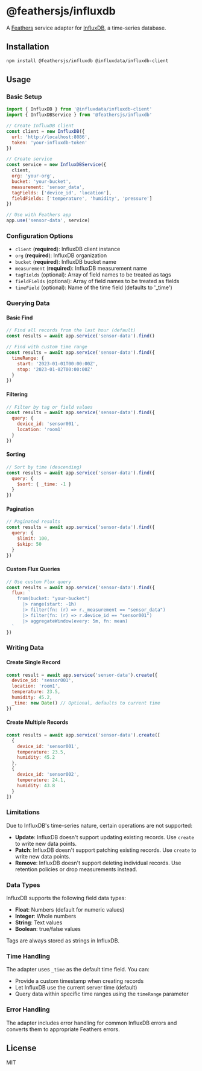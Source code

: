 # @feathersjs/influxdb

A [Feathers](https://feathersjs.com) service adapter for [InfluxDB](https://www.influxdata.com/), a time-series database.

## Installation

```bash
npm install @feathersjs/influxdb @influxdata/influxdb-client
```

## Usage

### Basic Setup

```javascript
import { InfluxDB } from '@influxdata/influxdb-client'
import { InfluxDBService } from '@feathersjs/influxdb'

// Create InfluxDB client
const client = new InfluxDB({
  url: 'http://localhost:8086',
  token: 'your-influxdb-token'
})

// Create service
const service = new InfluxDBService({
  client,
  org: 'your-org',
  bucket: 'your-bucket',
  measurement: 'sensor_data',
  tagFields: ['device_id', 'location'],
  fieldFields: ['temperature', 'humidity', 'pressure']
})

// Use with Feathers app
app.use('sensor-data', service)
```

### Configuration Options

- `client` (**required**): InfluxDB client instance
- `org` (**required**): InfluxDB organization
- `bucket` (**required**): InfluxDB bucket name
- `measurement` (**required**): InfluxDB measurement name
- `tagFields` (optional): Array of field names to be treated as tags
- `fieldFields` (optional): Array of field names to be treated as fields
- `timeField` (optional): Name of the time field (defaults to '_time')

### Querying Data

#### Basic Find

```javascript
// Find all records from the last hour (default)
const results = await app.service('sensor-data').find()

// Find with custom time range
const results = await app.service('sensor-data').find({
  timeRange: {
    start: '2023-01-01T00:00:00Z',
    stop: '2023-01-02T00:00:00Z'
  }
})
```

#### Filtering

```javascript
// Filter by tag or field values
const results = await app.service('sensor-data').find({
  query: {
    device_id: 'sensor001',
    location: 'room1'
  }
})
```

#### Sorting

```javascript
// Sort by time (descending)
const results = await app.service('sensor-data').find({
  query: {
    $sort: { _time: -1 }
  }
})
```

#### Pagination

```javascript
// Paginated results
const results = await app.service('sensor-data').find({
  query: {
    $limit: 100,
    $skip: 50
  }
})
```

#### Custom Flux Queries

```javascript
// Use custom Flux query
const results = await app.service('sensor-data').find({
  flux: `
    from(bucket: "your-bucket")
      |> range(start: -1h)
      |> filter(fn: (r) => r._measurement == "sensor_data")
      |> filter(fn: (r) => r.device_id == "sensor001")
      |> aggregateWindow(every: 5m, fn: mean)
  `
})
```

### Writing Data

#### Create Single Record

```javascript
const result = await app.service('sensor-data').create({
  device_id: 'sensor001',
  location: 'room1',
  temperature: 23.5,
  humidity: 45.2,
  _time: new Date() // Optional, defaults to current time
})
```

#### Create Multiple Records

```javascript
const results = await app.service('sensor-data').create([
  {
    device_id: 'sensor001',
    temperature: 23.5,
    humidity: 45.2
  },
  {
    device_id: 'sensor002',
    temperature: 24.1,
    humidity: 43.8
  }
])
```

### Limitations

Due to InfluxDB's time-series nature, certain operations are not supported:

- **Update**: InfluxDB doesn't support updating existing records. Use `create` to write new data points.
- **Patch**: InfluxDB doesn't support patching existing records. Use `create` to write new data points.
- **Remove**: InfluxDB doesn't support deleting individual records. Use retention policies or drop measurements instead.

### Data Types

InfluxDB supports the following field data types:
- **Float**: Numbers (default for numeric values)
- **Integer**: Whole numbers
- **String**: Text values
- **Boolean**: true/false values

Tags are always stored as strings in InfluxDB.

### Time Handling

The adapter uses `_time` as the default time field. You can:
- Provide a custom timestamp when creating records
- Let InfluxDB use the current server time (default)
- Query data within specific time ranges using the `timeRange` parameter

### Error Handling

The adapter includes error handling for common InfluxDB errors and converts them to appropriate Feathers errors.

## License

MIT